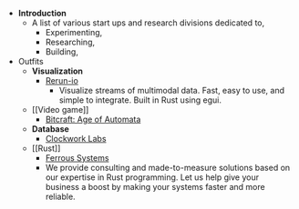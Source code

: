 - **Introduction**
	- A list of various start ups and research divisions dedicated to,
		- Experimenting,
		- Researching,
		- Building,
- Outfits
	- **Visualization**
		- [Rerun-io](https://www.rerun.io/)
			- Visualize streams of multimodal data. Fast, easy to use, and simple to integrate. Built in Rust using egui.
	- [[Video game]]
		- [Bitcraft: Age of Automata](https://bitcraftonline.com/)
	- **Database**
		- [Clockwork Labs](https://clockworklabs.io/)
	- [[Rust]]
		- [Ferrous Systems](https://ferrous-systems.com/)
		- We provide consulting and made-to-measure solutions based on our expertise in Rust programming. Let us help give your business a boost by making your systems faster and more reliable.